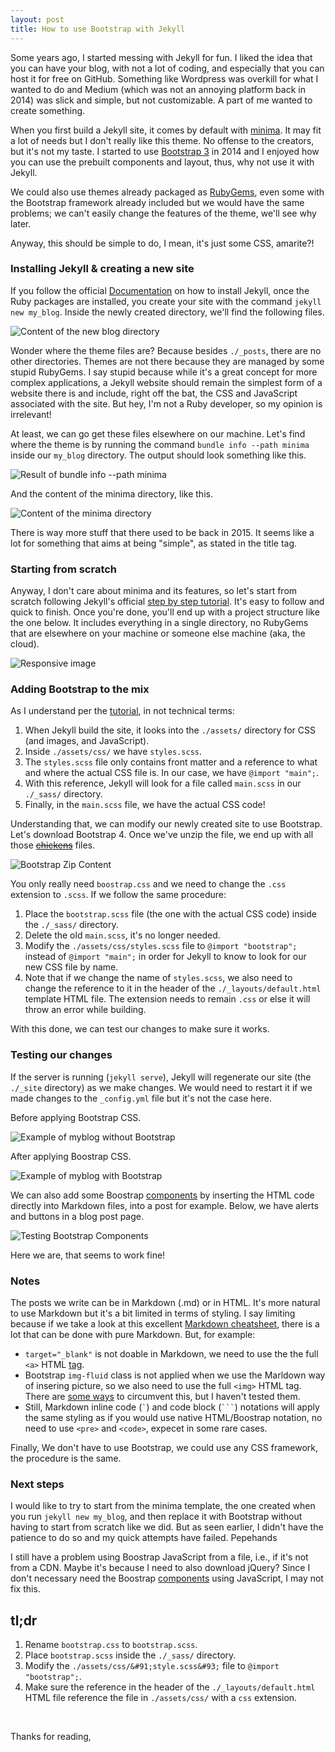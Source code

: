 ```yaml
---
layout: post
title: How to use Bootstrap with Jekyll
---
```


Some years ago, I started messing with Jekyll for fun. I liked the idea that you can have your blog, with not a lot of coding, and especially that you can host it for free on GitHub. Something like Wordpress was overkill for what I wanted to do and Medium (which was not an annoying platform back in 2014) was slick and simple, but not customizable. A part of me wanted to create something.

When you first build a Jekyll site, it comes by default with <a href="https://jekyll.github.io/minima/" target="_blank">minima</a>. It may fit a lot of needs but I don't really like this theme. No offense to the creators, but it's not my taste. I started to use <a href="https://getbootstrap.com/docs/3.4/" target="_blank">Bootstrap 3</a> in 2014 and I enjoyed how you can use the prebuilt components and layout, thus, why not use it with Jekyll.

We could also use themes already packaged as <a href="https://guides.rubygems.org/" target="_blank">RubyGems</a>, even some with the Bootstrap framework already included but we would have the same problems; we can't easily change the features of the theme, we'll see why later.

Anyway, this should be simple to do, I mean, it's just some CSS, amarite?!

### Installing Jekyll & creating a new site

If you follow the official <a href="https://jekyllrb.com/docs/" target="_blank">Documentation</a> on how to install Jekyll, once the Ruby packages are installed, you create your site with the command `jekyll new my_blog`. Inside the newly created directory, we'll find the following files.

<div class="text-center">
  <img src="/assets/img/jekyll_01_my_blog_content.png" class="img-fluid" alt="Content of the new blog directory">
</div>

Wonder where the theme files are? Because besides `./_posts`, there are no other directories. Themes are not there because they are managed by some stupid RubyGems. I say stupid because while it's a great concept for more complex applications, a Jekyll website should remain the simplest form of a website there is and include, right off the bat, the CSS and JavaScript associated with the site. But hey, I'm not a Ruby developer, so my opinion is irrelevant! 

At least, we can go get these files elsewhere on our machine. Let's find where the theme is by running the command `bundle info --path minima` inside our `my_blog` directory. The output should look something like this.

<div class="text-center">
  <img src="/assets/img/jekyll_02_path_minima.png" class="img-fluid" alt="Result of bundle info --path minima">
</div>

And the content of the minima directory, like this.

<div class="text-center">
  <img src="/assets/img/jekyll_03_minima_content.png" class="img-fluid" alt="Content of the minima directory">
</div>

There is way more stuff that there used to be back in 2015. It seems like a lot for something that aims at being "simple", as stated in the title tag.

### Starting from scratch

Anyway, I don't care about minima and its features, so let's start from scratch following Jekyll's official <a href="https://jekyllrb.com/docs/step-by-step/01-setup/" target="_blank">step by step tutorial</a>. It's easy to follow and quick to finish. Once you're done, you'll end up with a project structure like the one below. It includes everything in a single directory, no RubyGems that are elsewhere on your machine or someone else machine (aka, the cloud).

<div class="text-center">
  <img src="/assets/img/jekyll_04_myblog_content.png" class="img-fluid" alt="Responsive image">
</div>

### Adding Bootstrap to the mix

As I understand per the <a href="https://jekyllrb.com/docs/step-by-step/07-assets/" target="_blank">tutorial</a>, in not technical terms:

1. When Jekyll build the site, it looks into the `./assets/` directory for CSS (and images, and JavaScript).
2. Inside `./assets/css/` we have `styles.scss`. 
3. The `styles.scss` file only contains front matter and a reference to what and where the actual CSS file is. In our case, we have `@import "main";`.
4. With this reference, Jekyll will look for a file called `main.scss` in our `./_sass/` directory.
5. Finally, in the `main.scss` file, we have the actual CSS code!

Understanding that, we can modify our newly created site to use Bootstrap. Let's download Bootstrap 4. Once we've unzip the file, we end up with all those <del><a href="https://www.youtube.com/watch?v=F-X4SLhorvw" target="_blank">chickens</a></del> files.

<div class="text-center">
  <img src="/assets/img/jekyll_05_bootstrap_content.png" class="img-fluid" alt="Bootstrap Zip Content">
</div>

You only really need `boostrap.css` and we need to change the `.css` extension to `.scss`. If we follow the same procedure:

1. Place the `bootstrap.scss` file (the one with the actual CSS code) inside the `./_sass/` directory.
2. Delete the old `main.scss`, it's no longer needed.
3. Modify the `./assets/css/styles.scss` file to `@import "bootstrap";` instead of `@import "main";` in order for Jekyll to know to look for our new CSS file by name.
4. Note that if we change the name of `styles.scss`, we also need to change the reference to it in the header of the `./_layouts/default.html` template HTML file. The extension needs to remain `.css` or else it will throw an error while building.

With this done, we can test our changes to make sure it works.

### Testing our changes

If the server is running (`jekyll serve`), Jekyll will regenerate our site (the `./_site` directory) as we make changes. We would need to restart it if we made changes to the `_config.yml` file but it's not the case here.

Before applying Bootstrap CSS.

<div class="text-center">
  <img src="/assets/img/jekyll_07_myblog_without_bootstrap.png" class="img-fluid" alt="Example of myblog without Bootstrap">
</div>

After applying Boostrap CSS.

<div class="text-center">
  <img src="/assets/img/jekyll_06_myblog_with_bootstrap.png" class="img-fluid" alt="Example of myblog with Bootstrap">
</div>

We can also add some Boostrap <a href="https://getbootstrap.com/docs/4.4/components/" target="_blank">components</a> by inserting the HTML code directly into Markdown files, into a post for example. Below, we have alerts and buttons in a blog post page.

<div class="text-center">
  <img src="/assets/img/jekyll_08_bootstrap_examples.png" class="img-fluid" alt="Testing Bootstrap Components">
</div>

Here we are, that seems to work fine! 

### Notes

The posts we write can be in Markdown (.md) or in HTML. It's more natural to use Markdown but it's a bit limited in terms of styling. I say limiting because if we take a look at this excellent <a href="https://github.com/adam-p/markdown-here/wiki/Markdown-Cheatsheet" target="_blank">Markdown cheatsheet</a>, there is a lot that can be done with pure Markdown. But, for example:

* `target="_blank"` is not doable in Markdown, we need to use the the full `<a>` HTML <a href="https://www.w3schools.com/html/html_links.asp" target="_blank">tag</a>.
* Bootstrap `img-fluid` class is not applied when we use the Marldown way of insering picture, so we also need to use the full `<img>` HTML tag. There are <a href="https://www.xaprb.com/blog/how-to-style-images-with-markdown/" target="_blank">some ways</a> to circumvent this, but I haven't tested them.
* Still, Markdown inline code (<code>&#96;</code>) and code block (<code>&#96;&#96;&#96;</code>) notations will apply the same styling as if you would use native HTML/Boostrap notation, no need to use `<pre>` and `<code>`, expecet in some rare cases.

Finally, We don't have to use Bootstrap, we could use any CSS framework, the procedure is the same.

### Next steps

I would like to try to start from the minima template, the one created when you run `jekyll new my_blog`, and then replace it with Bootstrap without having to start from scratch like we did. But as seen earlier, I didn't have the patience to do so and my quick attempts have failed. Pepehands

I still have a problem using Boostrap JavaScript from a file, i.e., if it's not from a CDN. Maybe it's because I need to also download jQuery? Since I don't necessary need the Boostrap <a href="https://getbootstrap.com/docs/4.4/getting-started/introduction/#js" target="_blank">components</a> using JavaScript, I may not fix this.

## tl;dr

1. Rename `bootstrap.css` to `bootstrap.scss`.
2. Place `bootstrap.scss` inside the `./_sass/` directory.
3. Modify the `./assets/css/&#91;style.scss&#93;` file to `@import "bootstrap";`.
4. Make sure the reference in the header of the `./_layouts/default.html` HTML file reference the file in `./assets/css/` with a `css` extension.

<br>

Thanks for reading,